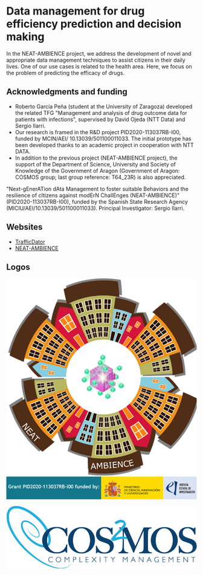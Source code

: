 # Data management for drug efficiency prediction and decision making

In the NEAT-AMBIENCE project, we address the development of novel and appropriate data management techniques to assist citizens in their daily lives. One of our use cases is related to the health area. Here, we focus on the problem of predicting the efficacy of drugs.

## Acknowledgments and funding

- Roberto García Peña (student at the University of Zaragoza) developed the related TFG "Management and analysis of drug outcome data for patients with infections", supervised by David Ojeda (NTT Data) and Sergio Ilarri.
- Our research is framed in the R&D project PID2020-113037RB-I00, funded by MCIN/AEI/ 10.13039/501100011033. The initial prototype has been developed thanks to an academic project in cooperation with NTT DATA.
- In addition to the previous project (NEAT-AMBIENCE project), the support of the Department of Science, University and Society of Knowledge of the Government of Aragon (Government of Aragon: COSMOS group; last group reference: T64_23R) is also appreciated.

"Next-gEnerATion dAta Management to foster suitable Behaviors and the resilience of cItizens against modErN ChallEnges (NEAT-AMBIENCE)" (PID2020-113037RB-I00), funded by the Spanish State Research Agency (MICIU/AEI/10.13039/501100011033). Principal Investigator: Sergio Ilarri.

## Websites

- [TrafficDator](http://webdiis.unizar.es/~silarri/prot/drugPredictor/)
- [NEAT-AMBIENCE](http://webdiis.unizar.es/~silarri/NEAT-AMBIENCE/)

## Logos

![NEAT-AMBIENCE Logo](/images/NEAT-AMBIENCE-logo.png)
![Project PID2020-113037RB-I00 funded by MICIU/AEI/10.13039/501100011033](/images/NEAT-AMBIENCE-funder.png)

![COSMOS Logo](/images/cosmos-logo.png)



